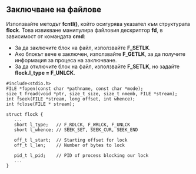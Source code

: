 ## Заключване на файлове

Използвайте методът **fcntl()**, който осигурява указател към структурата **flock**. Това извикване манипулира файловия дескриптор **fd**, в зависимост от командата **cmd**:

- За да заключите блок на файл, използвайте **F_SETLK**.
- Ако блокът вече е заключен, използвайте **F_GETLK**, за да получите информация за процеса на заключване.
- За да отключите блок на файл, използвайте **F_SETLK**, но задайте **flock.l_type = F_UNLCK**.

```
#include<stdio.h>
FILE *fopen(const char *pathname, const char *mode);
size_t fread(void *ptr, size_t size, size_t nmemb, FILE *stream);
int fseek(FILE *stream, long offset, int whence);
int fclose(FILE * stream);
```

```
struct flock {
   ...
   short l_type;   // F_RDLCK, F_WRLCK, F_UNLCK
   short l_whence; // SEEK_SET, SEEK_CUR, SEEK_END
   
   off_t l_start;  // Starting offset for lock
   off_t l_len;    // Number of bytes to lock
   
   pid_t l_pid;    // PID of process blocking our lock
   ...
}
```
